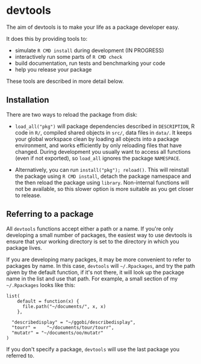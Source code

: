# devtools

The aim of devtools is to make your life as a package developer easy. 

It does this by providing tools to:

* simulate `R CMD install` during development  (IN PROGRESS)
* interactively run some parts of `R CMD check`
* build documentation, run tests and benchmarking your code
* help you release your package

These tools are described in more detail below.

## Installation

There are two ways to reload the package from disk:

* `load_all("pkg")` will package dependencies described in `DESCRIPTION`, R
  code in `R/`, compiled shared objects in `src/`, data files in `data/`. It
  keeps your global workspace clean by loading all objects into a package
  environment, and works efficiently by only reloading files that have
  changed. During development you usually want to access all functions (even
  if not exported), so `load_all` ignores the package `NAMESPACE`.

* Alternatively, you can run `install("pkg"); reload()`. This will
  reinstall the package using `R CMD install`, detach the package namespace
  and the then reload the package using `library`. Non-internal functions will
  not be available, so this slower option is more suitable as you get closer
  to release.

## Referring to a package

All `devtools` functions accept either a path or a name. If you're only developing a small number of packages, the easiest way to use devtools is ensure that your working directory is set to the directory in which you package lives.

If you are developing many packges, it may be more convenient to refer to packages by name. In this case, `devtools` will `~/.Rpackages`, and try the path given by the default function, if it's not there, it will look up the package name in the list and use that path. For example, a small section of my `~/.Rpackages` looks like this:

    list(
        default = function(x) {
          file.path("~/documents/", x, x)
        }, 

      "describedisplay" = "~/ggobi/describedisplay",
      "tourr" =    "~/documents/tour/tourr", 
      "mutatr" = "~/documents/oo/mutatr"
    )

If you don't specify a package, `devtools` will use the last package you referred to.

